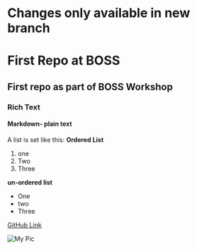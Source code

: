 # Changes only available in new branch


# First Repo at BOSS

## First repo as part of BOSS Workshop

### Rich Text 

#### Markdown- plain text


A list is set like this:
**Ordered List**
1. one
1. Two
1. Three

**un-ordered list**
* One
* two 
* Three

[GitHub Link](github.com)

![My Pic](https://avatars.githubusercontent.com/u/3762127?v=4)
